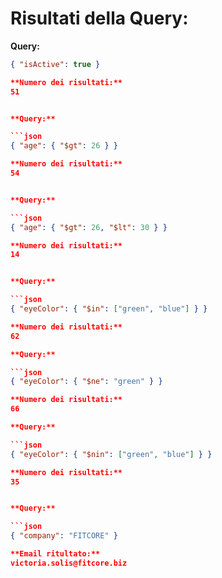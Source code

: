 # Risultati della Query: 

**Query:**

```json
{ "isActive": true } 

**Numero dei risultati:**
51


**Query:**

```json
{ "age": { "$gt": 26 } }

**Numero dei risultati:**
54


**Query:**

```json
{ "age": { "$gt": 26, "$lt": 30 } }

**Numero dei risultati:**
14


**Query:**

```json
{ "eyeColor": { "$in": ["green", "blue"] } }

**Numero dei risultati:**
62

**Query:**

```json
{ "eyeColor": { "$ne": "green" } }

**Numero dei risultati:**
66

**Query:**

```json
{ "eyeColor": { "$nin": ["green", "blue"] } }

**Numero dei risultati:**
35


**Query:**

```json
{ "company": "FITCORE" }

**Email ritultato:**
victoria.solis@fitcore.biz